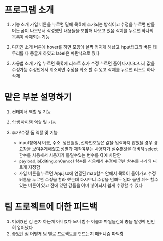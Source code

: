 # 프로그램 소개

1. 기능 소개
   가입 버튼을 누르면 밑에 목록에 추가되는 방식이고 수정을 누르면 만들어둔 폼이 나오면서 작성했던 내용들을 포함해 나오고 있음 삭제를 누르면 하나의 목록이 삭제되는 기능
2. 디자인 소개
   버튼에 hover를 하면 모양이 살짝 커지게 해놨고 input태그와 버튼 테두리를 다 둥글게 하였고 label은 파란색으로 줬다

3. 사용법 소개
   가입 누르면 목록에 리스트 추가 수정 누르면 폼이 다시나타나서 값을 수정가능 수정안에서 취소하면 수정을 취소 할 수 있고 삭제를 누르면 리스트 하나 삭제

# 맡은 부분 설명하기

1. 컨테이너 역할 및 기능

2. 학생 아이템 역할 및 기능

3. 추가/수정 폼 역활 및 기능
   - input창에서 이름, 주소, 생년월일, 전화번호등은 값을 입력하지 않았을 경우 경고창을 보여주게해줬고 성별과 재직여부는 사용자가 실수할것을 대비해 select함수를 사용해서 사용자가 틀릴수있는 변수를 아예 차단함
   - payload,isEditing,onCancel 함수를 사용해서 수정에 관한 함수를 추가와 다르게 지정함
   - 가입 버튼을 누르면 App.jsx에 연결된 map함수 안에서 목록이 들어가고 수정 버튼을 누르면 수정을 할라 했는데 다시보니 수정을 안해도 된다 들면 취소 할수 있는 버튼이 있고 전에 있던 값들을 이미 넣어놔서 쉽게 수정할 수 있다.

# 팀 프로젝트에 대한 피드백

1. 어려웠던 점
   혼자 하는게 아니였다 보니 함수 이름과 파일들간의 충돌 발생이 빈번히 일어났다
2. 좋았던 점
   어떻게 팀 별로 프로젝트를 만드는지 매커니즘 파악함
   <!-- 작성완료 -->

